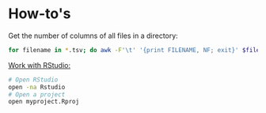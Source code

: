 # How-to's

Get the number of columns of all files in a directory:

```sh
for filename in *.tsv; do awk -F'\t' '{print FILENAME, NF; exit}' $filename; done
```

[Work with RStudio:](https://community.rstudio.com/t/terminal-command-to-open-rstudio/2476)

```sh
# Open RStudio
open -na Rstudio
# Open a project
open myproject.Rproj
```
